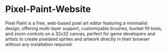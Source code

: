 # Pixel-Paint-Website
Pixel Paint is a free, web-based pixel art editor featuring a minimalist design, offering multi-layer support, customizable brushes, bucket fill tools, and zoom controls on a 32x32 canvas, perfect for game developers and artists to create pixelated sprites and artwork directly in their browser without any installation required.
